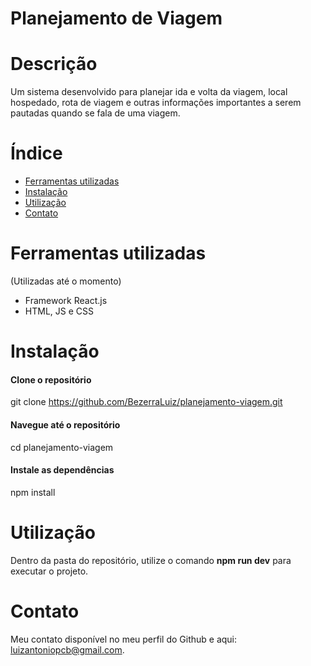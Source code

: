 # Planejamento de Viagem

# Descrição
Um sistema desenvolvido para planejar ida e volta da viagem, local hospedado, rota de viagem e outras informações importantes a serem pautadas quando se fala de uma viagem.

# Índice
- [Ferramentas utilizadas](#ferramentas-utilizadas)
- [Instalação](#instalação)
- [Utilização](#utilização)
- [Contato](#contato)

# Ferramentas utilizadas
(Utilizadas até o momento)
- Framework React.js
- HTML, JS e CSS

# Instalação
#### Clone o repositório
git clone https://github.com/BezerraLuiz/planejamento-viagem.git
#### Navegue até o repositório
cd planejamento-viagem
#### Instale as dependências
npm install

# Utilização
Dentro da pasta do repositório, utilize o comando **npm run dev** para executar o projeto.

# Contato
Meu contato disponível no meu perfil do Github e aqui: luizantoniopcb@gmail.com.
